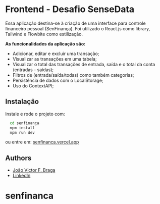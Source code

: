 # Frontend - Desafio SenseData

Essa aplicação destina-se à criação de uma interface para controle financeiro pessoal (SenFinança).
Foi utilizado o React.js como library, Tailwind e Flowbite como estilização.

**As funcionalidades da aplicação são:**

- Adicionar, editar e excluir uma transação;
- Visualizar as transações em uma tabela;
- Visualizar o total das transações de entrada, saída e o total da conta (entradas -
  saídas);
- Filtros de (entrada/saída/todas) como também categorias;
- Persistência de dados com o LocalStorage;
- Uso do ContextAPI;

## Instalação

Instale e rode o projeto com:

```bash
  cd senfinança
  npm install
  npm run dev
```

ou entre em: [senfinanca.vercel.app](senfinanca.vercel.app)

## Authors

- [João Victor F. Braga](https://www.github.com/d3moon)
- [LinkedIn](https://www.linkedin.com/in/d3moon)

# senfinanca
